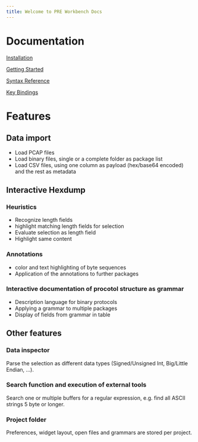 ```yaml
---
title: Welcome to PRE Workbench Docs
---
```


# Documentation

[Installation](install)

[Getting Started](getting-started)

[Syntax Reference](syntax-reference)

[Key Bindings](key-bindings)

# Features


## Data import
- Load PCAP files
- Load binary files, single or a complete folder as package list
- Load CSV files, using one column as payload (hex/base64 encoded) and the rest as metadata

## Interactive Hexdump
### Heuristics
- Recognize length fields
- highlight matching length fields for selection
- Evaluate selection as length field
- Highlight same content

### Annotations
- color and text highlighting of byte sequences
- Application of the annotations to further packages

### Interactive documentation of procotol structure as grammar
- Description language for binary protocols
- Applying a grammar to multiple packages
- Display of fields from grammar in table

## Other features
### Data inspector
Parse the selection as different data types (Signed/Unsigned Int, Big/Little Endian, ...).

### Search function and execution of external tools
Search one or multiple buffers for a regular expression, e.g. find all ASCII strings 5 byte or longer.

### Project folder
Preferences, widget layout, open files and grammars are stored per project.
